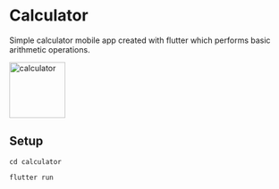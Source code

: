 # Calculator
Simple calculator mobile app created with flutter which performs basic arithmetic operations.

<img src="https://user-images.githubusercontent.com/mob.PNG" alt="calculator" width="100px"/>

## Setup
`cd calculator`

`flutter run`
